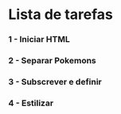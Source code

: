 # Lista de tarefas

### 1 - Iniciar HTML
### 2 - Separar Pokemons
### 3 - Subscrever e definir 
### 4 - Estilizar